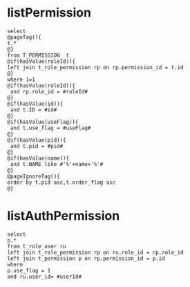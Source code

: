 listPermission
===
	select
    @pageTag(){
    t.*
    @}
	from T_PERMISSION  t
	@if(hasValue(roleId)){
	left join t_role_permission rp on rp.permission_id = t.id
	@}
	where 1=1
	@if(hasValue(roleId)){
	 and rp.role_id = #roleId#
	@}
	@if(hasValue(id)){
	 and t.ID = #id#
	@}	
	@if(hasValue(useFlag)){
	 and t.use_flag = #useFlag#
	@}
	@if(hasValue(pid)){
	 and t.pid = #pid#
	@}
	@if(hasValue(name)){
	 and t.NAME like #'%'+name+'%'#
	@}
    @pageIgnoreTag(){
	order by t.pid asc,t.order_flag asc
	@}

listAuthPermission
===
    select
    p.*
    from t_role_user ru
    left join t_role_permission rp on ru.role_id = rp.role_id
    left join t_permission p on rp.permission_id = p.id
    where
    p.use_flag = 1
    and ru.user_id= #userId#